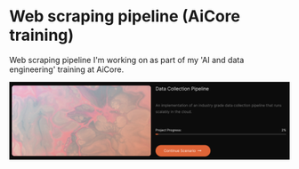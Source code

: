 # Web scraping pipeline (AiCore training)

Web scraping pipeline I'm working on as part of my 'AI and data engineering' training at AiCore.

![Image from the AiCore portal](images/portal.png)
